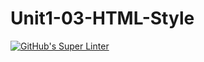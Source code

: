 # Unit1-03-HTML-Style
[![GitHub's Super Linter](https://github.com/ICS20-Programming-LilyC/Unit1-03-HTML-Style/workflows/GitHub's%20Super%20Linter/badge.svg)](https://github.com/ICS20-Programming-LilyC/Unit1-03-HTML-Style/actions)